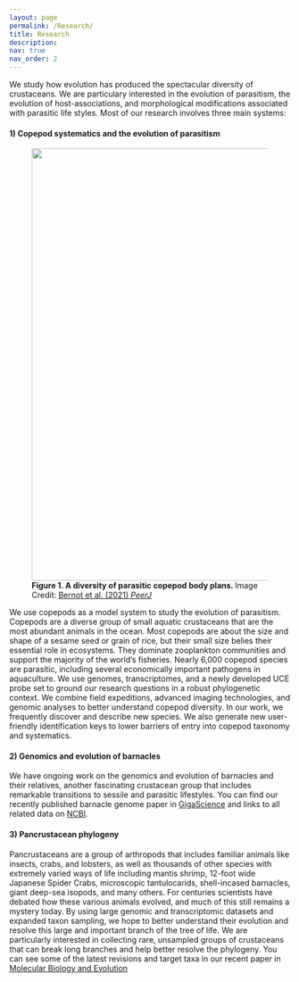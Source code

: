 ```yaml
---
layout: page
permalink: /Research/
title: Research
description: 
nav: true
nav_order: 2
---
```


We study how evolution has produced the spectacular diversity of crustaceans. We are particulary interested in the evolution of parasitism, the evolution of host-associations, and morphological modifications associated with parasitic life styles. Most of our research involves three main systems:

#### 1) Copepod systematics and the evolution of parasitism
<figure>
<img src="https://dfzljdn9uc3pi.cloudfront.net/2021/12034/1/fig-1-2x.jpg"
width="775"/>
<figcaption> <b>Figure 1. A diversity of parasitic copepod body plans. </b> Image Credit: <a href="https://doi.org/10.7717/peerj.12034/fig-1"> Bernot et al. (2021) <i>PeerJ</i></a></figcaption>
</figure>

We use copepods as a model system to study the evolution of parasitism. Copepods are a diverse group of small aquatic crustaceans that are the most abundant animals in the ocean. Most copepods are about the size and shape of a sesame seed or grain of rice, but their small size belies their essential role in ecosystems. They dominate zooplankton communities and support the majority of the world’s fisheries. Nearly 6,000 copepod species are parasitic, including several economically important pathogens in aquaculture. We use genomes, transcriptomes, and a newly developed UCE probe set to ground our research questions in a robust phylogenetic context. We combine field expeditions, advanced imaging technologies, and genomic analyses to better understand copepod diversity. In our work, we frequently discover and describe new species. We also generate new user-friendly identification keys to lower barriers of entry into copepod taxonomy and systematics.

#### 2) Genomics and evolution of barnacles
We have ongoing work on the genomics and evolution of barnacles and their relatives, another fascinating crustacean group that includes remarkable transitions to sessile and parasitic lifestyles. You can find our recently published barnacle genome paper in [GigaScience](https://doi.org/10.1093/gigascience/giac021) and links to all related data on [NCBI](https://www.ncbi.nlm.nih.gov/datasets/taxonomy/41117/).

#### 3) Pancrustacean phylogeny
Pancrustaceans are a group of arthropods that includes familiar animals like insects, crabs, and lobsters, as well as thousands of other species with extremely varied ways of life including mantis shrimp, 12-foot wide Japanese Spider Crabs, microscopic tantulocarids, shell-incased barnacles, giant deep-sea isopods, and many others. For centuries scientists have debated how these various animals evolved, and much of this still remains a mystery today. By using large genomic and transcriptomic datasets and expanded taxon sampling, we hope to better understand their evolution and resolve this large and important branch of the tree of life. We are particularly interested in collecting rare, unsampled groups of crustaceans that can break long branches and help better resolve the phylogeny. You can see some of the latest revisions and target taxa in our recent paper in [Molecular Biology and Evolution](https://doi.org/10.1093/molbev/msad175)
